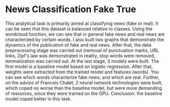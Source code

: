 # News Classification Fake True
This analytical task is primarily aimed at classifying news (fake or real). It can be seen that this dataset is balanced relative to classes. Using the wordcloud function, we can see that in general fake news and real news are characterized by certain words. I also built two graphs that demonstrate the dynamics of the publication of fake and real news. After that, the data preprocessing stage was carried out (removal of punctuation marks, URL links, Zipf's law was demonstrated in reality, stop words were removed, lemmatization was carried out. At the last stage, 3 models were built. The first model is a baseline model based on logistic regression. After that, weights were extracted from the trained model and features (words). You can see which words characterize fake news, and which are real. Further, on the advice of Francois Chalet, 2 neural network technologies were built, which coped no worse than the baseline model, but were more demanding of resources, since they were trained on the GPU.
Conclusion: the baseline model coped better in this task.
